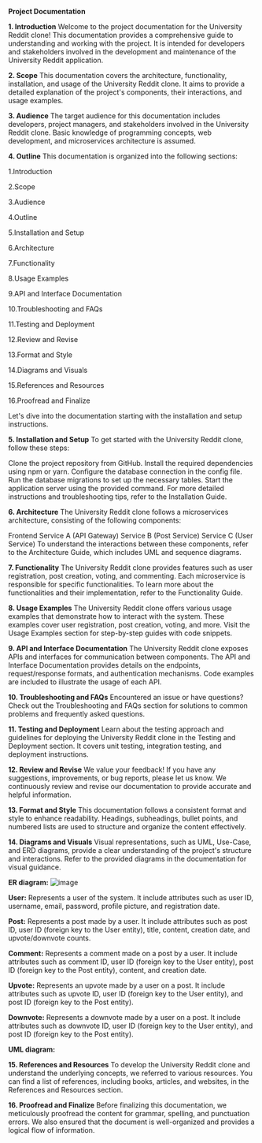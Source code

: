 **Project Documentation**

**1. Introduction**
Welcome to the project documentation for the University Reddit clone! This documentation provides a comprehensive guide to understanding and working with the project. It is intended for developers and stakeholders involved in the development and maintenance of the University Reddit application.

**2. Scope**
This documentation covers the architecture, functionality, installation, and usage of the University Reddit clone. It aims to provide a detailed explanation of the project's components, their interactions, and usage examples.

**3. Audience**
The target audience for this documentation includes developers, project managers, and stakeholders involved in the University Reddit clone. Basic knowledge of programming concepts, web development, and microservices architecture is assumed.

**4. Outline**
This documentation is organized into the following sections:

  1.Introduction
  
  2.Scope 
  
  3.Audience
  
  4.Outline
  
  5.Installation and Setup
  
  6.Architecture
  
  7.Functionality
  
  8.Usage Examples
  
  9.API and Interface Documentation
  
  10.Troubleshooting and FAQs
  
  11.Testing and Deployment
  
  12.Review and Revise
  
  13.Format and Style
  
  14.Diagrams and Visuals
  
  15.References and Resources
  
  16.Proofread and Finalize


Let's dive into the documentation starting with the installation and setup instructions.

**5. Installation and Setup**
To get started with the University Reddit clone, follow these steps:

Clone the project repository from GitHub.
Install the required dependencies using npm or yarn.
Configure the database connection in the config file.
Run the database migrations to set up the necessary tables.
Start the application server using the provided command.
For more detailed instructions and troubleshooting tips, refer to the Installation Guide.

**6. Architecture**
The University Reddit clone follows a microservices architecture, consisting of the following components:

Frontend
Service A (API Gateway)
Service B (Post Service)
Service C (User Service)
To understand the interactions between these components, refer to the Architecture Guide, which includes UML and sequence diagrams.

**7. Functionality**
The University Reddit clone provides features such as user registration, post creation, voting, and commenting. Each microservice is responsible for specific functionalities. To learn more about the functionalities and their implementation, refer to the Functionality Guide.

**8. Usage Examples**
The University Reddit clone offers various usage examples that demonstrate how to interact with the system. These examples cover user registration, post creation, voting, and more. Visit the Usage Examples section for step-by-step guides with code snippets.

**9. API and Interface Documentation**
The University Reddit clone exposes APIs and interfaces for communication between components. The API and Interface Documentation provides details on the endpoints, request/response formats, and authentication mechanisms. Code examples are included to illustrate the usage of each API.

**10. Troubleshooting and FAQs**
Encountered an issue or have questions? Check out the Troubleshooting and FAQs section for solutions to common problems and frequently asked questions.

**11. Testing and Deployment**
Learn about the testing approach and guidelines for deploying the University Reddit clone in the Testing and Deployment section. It covers unit testing, integration testing, and deployment instructions.

**12. Review and Revise**
We value your feedback! If you have any suggestions, improvements, or bug reports, please let us know. We continuously review and revise our documentation to provide accurate and helpful information.

**13. Format and Style**
This documentation follows a consistent format and style to enhance readability. Headings, subheadings, bullet points, and numbered lists are used to structure and organize the content effectively.

**14. Diagrams and Visuals**
Visual representations, such as UML, Use-Case, and ERD diagrams, provide a clear understanding of the project's structure and interactions. Refer to the provided diagrams in the documentation for visual guidance.

**ER diagram:**
  ![image](https://github.com/Nurlan-Oralov/Final_NATO/assets/76832263/490900e4-1dbf-4e94-bf4e-cfdb25446f05)
  
  **User:** Represents a user of the system. It include attributes such as user ID, username, email, password, profile picture, and registration date.
  
  **Post:** Represents a post made by a user. It include attributes such as post ID, user ID (foreign key to the User entity), title, content, creation date, and upvote/downvote counts.
  
  **Comment:** Represents a comment made on a post by a user. It include attributes such as comment ID, user ID (foreign key to the User entity), post ID (foreign key to the Post entity), content, and creation date.
  
  **Upvote:** Represents an upvote made by a user on a post. It include attributes such as upvote ID, user ID (foreign key to the User entity), and post ID (foreign key to the Post entity).
  
  **Downvote:** Represents a downvote made by a user on a post. It include attributes such as downvote ID, user ID (foreign key to the User entity), and post ID (foreign key to the Post entity).
  
  **UML diagram:**


**15. References and Resources**
To develop the University Reddit clone and understand the underlying concepts, we referred to various resources. You can find a list of references, including books, articles, and websites, in the References and Resources section.

**16. Proofread and Finalize**
Before finalizing this documentation, we meticulously proofread the content for grammar, spelling, and punctuation errors. We also ensured that the document is well-organized and provides a logical flow of information.

